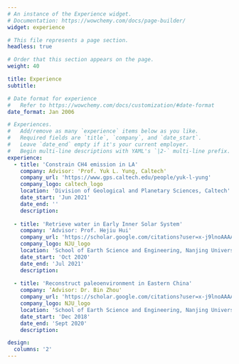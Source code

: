 ```yaml
---
# An instance of the Experience widget.
# Documentation: https://wowchemy.com/docs/page-builder/
widget: experience

# This file represents a page section.
headless: true

# Order that this section appears on the page.
weight: 40

title: Experience
subtitle:

# Date format for experience
#   Refer to https://wowchemy.com/docs/customization/#date-format
date_format: Jan 2006

# Experiences.
#   Add/remove as many `experience` items below as you like.
#   Required fields are `title`, `company`, and `date_start`.
#   Leave `date_end` empty if it's your current employer.
#   Begin multi-line descriptions with YAML's `|2-` multi-line prefix.
experience:
  - title: 'Constrain CH4 emission in LA'
    company: Advisor: 'Prof. Yuk L. Yung, Caltech'
    company_url: 'https://www.gps.caltech.edu/people/yuk-l-yung'
    company_logo: caltech_logo
    location: 'Division of Geological and Planetary Sciences, Caltech'
    date_start: 'Jun 2021'
    date_end: ''
    description:
        
  - title: 'Retrieve water in Early Inner Solar System'
    company: 'Advisor: Prof. Hejiu Hui' 
    company_url: 'https://scholar.google.com/citations?user=x-j9lnoAAAAJ&hl=zh-CN'
    company_logo: NJU_logo
    location: 'School of Earth Science and Engineering, Nanjing University'
    date_start: 'Oct 2020'
    date_end: 'Jul 2021'
    description: 
    
  - title: 'Reconstruct paleoenvironment in Eastern China'
    company: ‘Advisor: Dr. Bin Zhou' 
    company_url: 'https://scholar.google.com/citations?user=x-j9lnoAAAAJ&hl=zh-CN'
    company_logo: NJU_logo
    location: 'School of Earth Science and Engineering, Nanjing University'
    date_start: 'Dec 2018'
    date_end: 'Sept 2020'
    description: 

design:
  columns: '2'
---
```

